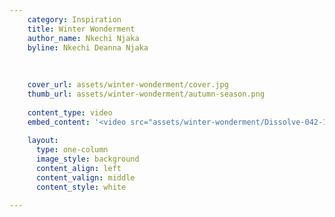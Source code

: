 ```yaml
---
    category: Inspiration
    title: Winter Wonderment
    author_name: Nkechi Njaka
    byline: Nkechi Deanna Njaka
    
    
    
    cover_url: assets/winter-wonderment/cover.jpg
    thumb_url: assets/winter-wonderment/autumn-season.png
    
    content_type: video  
    embed_content: '<video src="assets/winter-wonderment/Dissolve-042-17A042-016.mov" contorls autoplay></video>'
    
    layout:
      type: one-column
      image_style: background 
      content_align: left
      content_valign: middle
      content_style: white 
        
---
```

